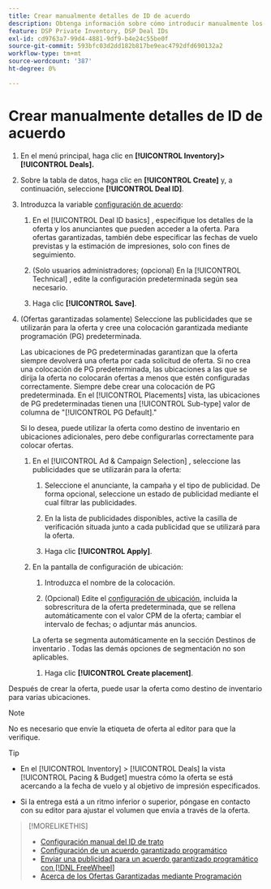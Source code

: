 ```yaml
---
title: Crear manualmente detalles de ID de acuerdo
description: Obtenga información sobre cómo introducir manualmente los detalles de un ID de acuerdo.
feature: DSP Private Inventory, DSP Deal IDs
exl-id: cd9763a7-99d4-4881-9df9-b4e24c55be0f
source-git-commit: 593bfc03d2dd182b817be9eac4792dfd690132a2
workflow-type: tm+mt
source-wordcount: '387'
ht-degree: 0%

---
```


# Crear manualmente detalles de ID de acuerdo

1. En el menú principal, haga clic en **[!UICONTROL Inventory]> [!UICONTROL Deals].**

1. Sobre la tabla de datos, haga clic en **[!UICONTROL Create]** y, a continuación, seleccione **[!UICONTROL Deal ID]**.

1. Introduzca la variable [configuración de acuerdo](deal-id-settings.md):

   1. En el [!UICONTROL Deal ID basics] , especifique los detalles de la oferta y los anunciantes que pueden acceder a la oferta. Para ofertas garantizadas, también debe especificar las fechas de vuelo previstas y la estimación de impresiones, solo con fines de seguimiento.

   1. (Solo usuarios administradores; (opcional) En la [!UICONTROL Technical] , edite la configuración predeterminada según sea necesario.

   1. Haga clic **[!UICONTROL Save]**.

1. (Ofertas garantizadas solamente) Seleccione las publicidades que se utilizarán para la oferta y cree una colocación garantizada mediante programación (PG) predeterminada.

   Las ubicaciones de PG predeterminadas garantizan que la oferta siempre devolverá una oferta por cada solicitud de oferta. Si no crea una colocación de PG predeterminada, las ubicaciones a las que se dirija la oferta no colocarán ofertas a menos que estén configuradas correctamente. Siempre debe crear una colocación de PG predeterminada. En el [!UICONTROL Placements] vista, las ubicaciones de PG predeterminadas tienen una [!UICONTROL Sub-type] valor de columna de &quot;[!UICONTROL PG Default].&quot;

   Si lo desea, puede utilizar la oferta como destino de inventario en ubicaciones adicionales, pero debe configurarlas correctamente para colocar ofertas.

   1. En el [!UICONTROL Ad & Campaign Selection] , seleccione las publicidades que se utilizarán para la oferta:

      1. Seleccione el anunciante, la campaña y el tipo de publicidad. De forma opcional, seleccione un estado de publicidad mediante el cual filtrar las publicidades.

      1. En la lista de publicidades disponibles, active la casilla de verificación situada junto a cada publicidad que se utilizará para la oferta.

      1. Haga clic **[!UICONTROL Apply]**.
   1. En la pantalla de configuración de ubicación:

      1. Introduzca el nombre de la colocación.

      1. (Opcional) Edite el [configuración de ubicación](/help/dsp/campaign-management/placements/placement-settings.md), incluida la sobrescritura de la oferta predeterminada, que se rellena automáticamente con el valor CPM de la oferta; cambiar el intervalo de fechas; o adjuntar más anuncios.

      La oferta se segmenta automáticamente en la sección Destinos de inventario . Todas las demás opciones de segmentación no son aplicables.

      1. Haga clic **[!UICONTROL Create placement]**.



Después de crear la oferta, puede usar la oferta como destino de inventario para varias ubicaciones.

>[!NOTE]
>
> No es necesario que envíe la etiqueta de oferta al editor para que la verifique.

>[!TIP]
>
>* En el [!UICONTROL Inventory] > [!UICONTROL Deals] la vista [!UICONTROL Pacing & Budget] muestra cómo la oferta se está acercando a la fecha de vuelo y al objetivo de impresión especificados.
>
>* Si la entrega está a un ritmo inferior o superior, póngase en contacto con su editor para ajustar el volumen que envía a través de la oferta.


>[!MORELIKETHIS]
>
>* [Configuración manual del ID de trato](deal-id-settings.md)
>* [Configuración de un acuerdo garantizado programático](programmatic-guaranteed-set-up.md)
>* [Enviar una publicidad para un acuerdo garantizado programático con [!DNL FreeWheel]](freewheel-submit.md)
>* [Acerca de los Ofertas Garantizadas mediante Programación](programmatic-guaranteed-about.md)

<!-- >* [Specify Placements and Ads for a Private Deal](deal-id-attach-placements.md)-->